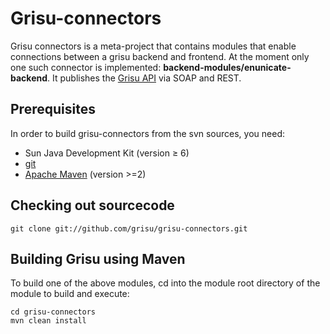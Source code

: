 Grisu-connectors
===============

Grisu connectors is a meta-project that contains modules that enable connections between a grisu backend and frontend. At the moment only one such connector is implemented: **backend-modules/enunicate-backend**. It publishes the [Grisu API](https://compute-dev.services.bestgrid.org/) via SOAP and REST.

Prerequisites
--------------------

In order to build grisu-connectors from the svn sources, you need: 

- Sun Java Development Kit (version ≥ 6)
- [git](http://git-scm.com) 
- [Apache Maven](http://maven.apache.org) (version >=2)


Checking out sourcecode
-------------------------------------

 `git clone git://github.com/grisu/grisu-connectors.git`

Building Grisu using Maven
------------------------------------------

To build one of the above modules, cd into the module root directory of the module to build and execute: 

    cd grisu-connectors
    mvn clean install
